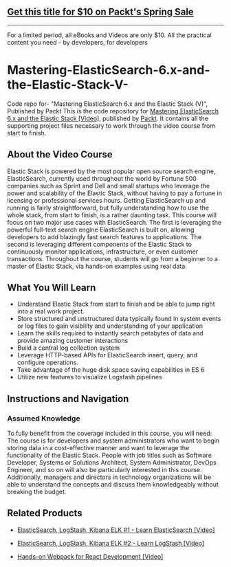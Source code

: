 ## [Get this title for $10 on Packt's Spring Sale](https://www.packt.com/V10010?utm_source=github&utm_medium=packt-github-repo&utm_campaign=spring_10_dollar_2022)
-----
For a limited period, all eBooks and Videos are only $10. All the practical content you need \- by developers, for developers

# Mastering-ElasticSearch-6.x-and-the-Elastic-Stack-V-
Code repo for- "Mastering ElasticSearch 6.x and the Elastic Stack (V)",  Published by Packt
This is the code repository for [Mastering ElasticSearch 6.x and the Elastic Stack [Video]](https://www.packtpub.com/web-development/mastering-elasticsearch-6x-and-elastic-stack-video?utm_source=github&utm_medium=repository&utm_campaign=9781788991155), published by [Packt](https://www.packtpub.com/?utm_source=github). It contains all the supporting project files necessary to work through the video course from start to finish.
## About the Video Course
Elastic Stack is powered by the most popular open source search engine, ElasticSearch, currently used throughout the world by Fortune 500 companies such as Sprint and Dell and small startups who leverage the power and scalability of the Elastic Stack, without having to pay a fortune in licensing or professional services hours. 
Getting ElasticSearch up and running is fairly straightforward, but fully understanding how to use the whole stack, from start to finish, is a rather daunting task. This course will focus on two major use cases with ElasticSearch. The first is leveraging the powerful full-text search engine ElasticSearch is built on, allowing developers to add blazingly fast search features to applications. The second is leveraging different components of the Elastic Stack to continuously monitor applications, infrastructure, or even customer transactions. 
Throughout the course, students will go from a beginner to a master of Elastic Stack, via hands-on examples using real data.

<H2>What You Will Learn</H2>
<DIV class=book-info-will-learn-text>
<UL>
<LI>Understand Elastic Stack from start to finish and be able to jump right into a real work project. 
<LI>Store structured and unstructured data typically found in system events or log files to gain visibility and understanding of your application&nbsp; 
<LI>Learn the skills required to instantly search petabytes of data and provide amazing customer interactions 
<LI>Build a central log collection system 
<LI>Leverage HTTP-based APIs for ElasticSearch insert, query, and configure operations. 
<LI>Take advantage of the huge disk space saving capabilities in ES 6 
<LI>Utilize new features to visualize Logstash pipelines </LI></UL></DIV>

## Instructions and Navigation
### Assumed Knowledge
To fully benefit from the coverage included in this course, you will need:<br/>
The course is for developers and system administrators who want to begin storing data in a cost-effective manner and want to leverage the functionality of the Elastic Stack. People with job titles such as Software Developer, Systems or Solutions Architect, System Administrator, DevOps Engineer, and so on will also be particularly interested in this course. Additionally, managers and directors in technology organizations will be able to understand the concepts and discuss them knowledgeably without breaking the budget.	


## Related Products
* [ElasticSearch, LogStash, Kibana ELK #1 - Learn ElasticSearch [Video]](https://www.packtpub.com/networking-and-servers/elasticsearch-logstash-kibana-elk-1-learn-elasticsearch-video?utm_source=github&utm_medium=repository&utm_campaign=9781788999816)

* [ElasticSearch, LogStash, Kibana ELK #2 - Learn LogStash [Video]](https://www.packtpub.com/big-data-and-business-intelligence/elasticsearch-logstash-kibana-elk-2-learn-logstash-video?utm_source=github&utm_medium=repository&utm_campaign=9781788997904)

* [Hands-on Webpack for React Development [Video]](https://www.packtpub.com/application-development/hands-webpack-react-development-video?utm_source=github&utm_medium=repository&utm_campaign=9781789139808)

